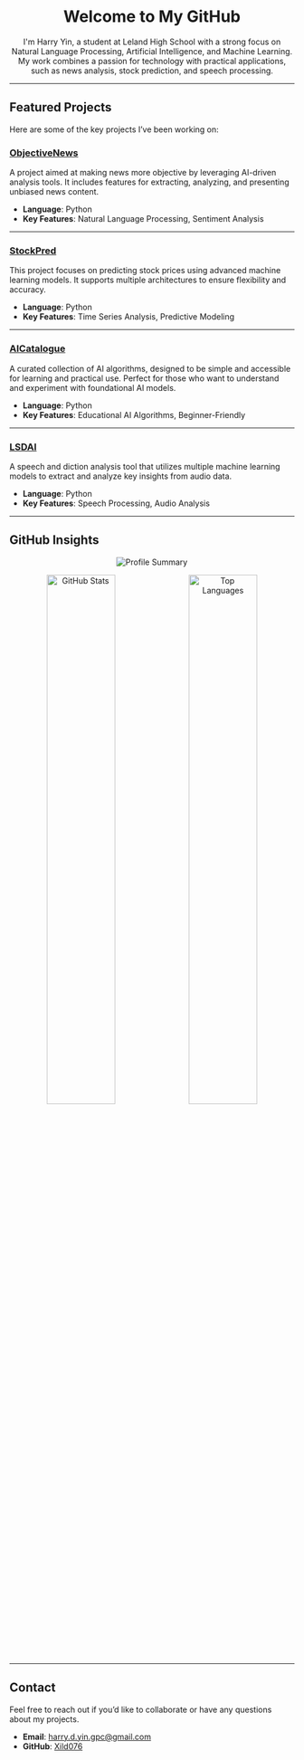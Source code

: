 <h1 align="center">Welcome to My GitHub</h1>
<p align="center">
  I'm Harry Yin, a student at Leland High School with a strong focus on Natural Language Processing, Artificial Intelligence, and Machine Learning. My work combines a passion for technology with practical applications, such as news analysis, stock prediction, and speech processing.
</p>

---

## Featured Projects

Here are some of the key projects I’ve been working on:

### [ObjectiveNews](https://github.com/Xild076/ObjectiveNews)
A project aimed at making news more objective by leveraging AI-driven analysis tools. It includes features for extracting, analyzing, and presenting unbiased news content.

- **Language**: Python  
- **Key Features**: Natural Language Processing, Sentiment Analysis  

---

### [StockPred](https://github.com/Xild076/StockPred)
This project focuses on predicting stock prices using advanced machine learning models. It supports multiple architectures to ensure flexibility and accuracy.

- **Language**: Python  
- **Key Features**: Time Series Analysis, Predictive Modeling  

---

### [AICatalogue](https://github.com/Xild076/AICatalogue)
A curated collection of AI algorithms, designed to be simple and accessible for learning and practical use. Perfect for those who want to understand and experiment with foundational AI models.

- **Language**: Python  
- **Key Features**: Educational AI Algorithms, Beginner-Friendly  

---

### [LSDAI](https://github.com/Xild076/LSDAI)
A speech and diction analysis tool that utilizes multiple machine learning models to extract and analyze key insights from audio data.

- **Language**: Python  
- **Key Features**: Speech Processing, Audio Analysis  

---

## GitHub Insights

<p align="center">
  <img src="https://github-profile-summary-cards.vercel.app/api/cards/profile-details?username=Xild076&theme=github_dark" alt="Profile Summary" />
</p>

<p align="center">
  <img src="https://github-readme-stats.vercel.app/api?username=Xild076&show_icons=true&hide_title=true&count_private=true&theme=github_dark" alt="GitHub Stats" style="width: 49%; display: inline-block;" />
  <img src="https://github-readme-stats.vercel.app/api/top-langs/?username=Xild076&layout=compact&theme=github_dark" alt="Top Languages" style="width: 49%; display: inline-block;" />
</p>

---

## Contact

Feel free to reach out if you’d like to collaborate or have any questions about my projects.

- **Email**: [harry.d.yin.gpc@gmail.com](mailto:harry.d.yin.gpc@gmail.com)
- **GitHub**: [Xild076](https://github.com/Xild076)
